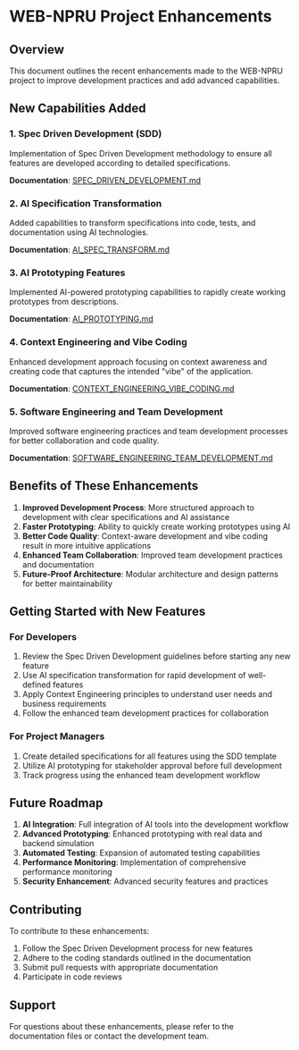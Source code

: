 # WEB-NPRU Project Enhancements

## Overview
This document outlines the recent enhancements made to the WEB-NPRU project to improve development practices and add advanced capabilities.

## New Capabilities Added

### 1. Spec Driven Development (SDD)
Implementation of Spec Driven Development methodology to ensure all features are developed according to detailed specifications.

**Documentation**: [SPEC_DRIVEN_DEVELOPMENT.md](SPEC_DRIVEN_DEVELOPMENT.md)

### 2. AI Specification Transformation
Added capabilities to transform specifications into code, tests, and documentation using AI technologies.

**Documentation**: [AI_SPEC_TRANSFORM.md](AI_SPEC_TRANSFORM.md)

### 3. AI Prototyping Features
Implemented AI-powered prototyping capabilities to rapidly create working prototypes from descriptions.

**Documentation**: [AI_PROTOTYPING.md](AI_PROTOTYPING.md)

### 4. Context Engineering and Vibe Coding
Enhanced development approach focusing on context awareness and creating code that captures the intended "vibe" of the application.

**Documentation**: [CONTEXT_ENGINEERING_VIBE_CODING.md](CONTEXT_ENGINEERING_VIBE_CODING.md)

### 5. Software Engineering and Team Development
Improved software engineering practices and team development processes for better collaboration and code quality.

**Documentation**: [SOFTWARE_ENGINEERING_TEAM_DEVELOPMENT.md](SOFTWARE_ENGINEERING_TEAM_DEVELOPMENT.md)

## Benefits of These Enhancements

1. **Improved Development Process**: More structured approach to development with clear specifications and AI assistance
2. **Faster Prototyping**: Ability to quickly create working prototypes using AI
3. **Better Code Quality**: Context-aware development and vibe coding result in more intuitive applications
4. **Enhanced Team Collaboration**: Improved team development practices and documentation
5. **Future-Proof Architecture**: Modular architecture and design patterns for better maintainability

## Getting Started with New Features

### For Developers
1. Review the Spec Driven Development guidelines before starting any new feature
2. Use AI specification transformation for rapid development of well-defined features
3. Apply Context Engineering principles to understand user needs and business requirements
4. Follow the enhanced team development practices for collaboration

### For Project Managers
1. Create detailed specifications for all features using the SDD template
2. Utilize AI prototyping for stakeholder approval before full development
3. Track progress using the enhanced team development workflow

## Future Roadmap

1. **AI Integration**: Full integration of AI tools into the development workflow
2. **Advanced Prototyping**: Enhanced prototyping with real data and backend simulation
3. **Automated Testing**: Expansion of automated testing capabilities
4. **Performance Monitoring**: Implementation of comprehensive performance monitoring
5. **Security Enhancement**: Advanced security features and practices

## Contributing

To contribute to these enhancements:
1. Follow the Spec Driven Development process for new features
2. Adhere to the coding standards outlined in the documentation
3. Submit pull requests with appropriate documentation
4. Participate in code reviews

## Support

For questions about these enhancements, please refer to the documentation files or contact the development team.